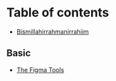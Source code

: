 # Table of contents

* [Bismillahirrahmanirrahiim](README.md)

## Basic

* [The Figma Tools](basic/the-figma-tools.md)
